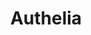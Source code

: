 ---
codehost: https://github.com/https://github.com/clems4ever/authelia
logohandle: authelia
sort: authelia
title: Authelia
website: https://www.authelia.com/
---